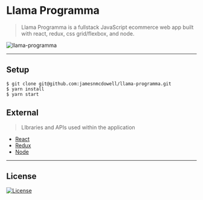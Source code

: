 # Llama Programma

> Llama Programma is a fullstack JavaScript ecommerce web app built with react, redux, css grid/flexbox, and node.

![llama-programma](https://user-images.githubusercontent.com/19500679/39281232-97c4f054-48d1-11e8-8616-e66cc6793783.jpg)

---
## Setup
```shell
$ git clone git@github.com:jamesnmcdowell/llama-programma.git
$ yarn install 
$ yarn start
```
## External
> LIbraries and APIs used within the application
* [React](https://reactjs.org/)
* [Redux](https://redux.js.org/)
* [Node](https://nodejs.org/)

---

## License

[![License](http://img.shields.io/:license-mit-blue.svg?style=flat-square)](http://badges.mit-license.org)
